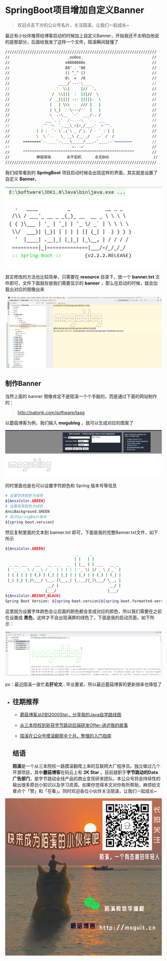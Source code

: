 # SpringBoot项目增加自定义Banner

> 欢迎点击下方的公众号名片，关注陌溪，让我们一起成长~

最近有小伙伴推荐给博客启动的时候加上自定义Banner，开始我还不太明白他说的是那部分，后面给我发了这样一个文件，陌溪瞬间就懂了

```bash
////////////////////////////////////////////////////////////////////  
//                          _ooOoo_                               //  
//                         o8888888o                              //  
//                         88" . "88                              //  
//                         (| ^_^ |)                              //  
//                         O\  =  /O                              //  
//                      ____/`---'\____                           //  
//                    .'  \\|     |//  `.                         //  
//                   /  \\|||  :  |||//  \                        //  
//                  /  _||||| -:- |||||-  \                       //  
//                  |   | \\\  -  /// |   |                       //  
//                  | \_|  ''\---/''  |   |                       //  
//                  \  .-\__  `-`  ___/-. /                       //  
//                ___`. .'  /--.--\  `. . ___                     //  
//              ."" '<  `.___\_<|>_/___.'  >'"".                  //  
//            | | :  `- \`.;`\ _ /`;.`/ - ` : | |                 //  
//            \  \ `-.   \_ __\ /__ _/   .-` /  /                 //  
//      ========`-.____`-.___\_____/___.-`____.-'========         //  
//                           `=---='                              //  
//      ^^^^^^^^^^^^^^^^^^^^^^^^^^^^^^^^^^^^^^^^^^^^^^^^^^        //  
//            佛祖保佑       永不宕机      永无BUG                    //
//////////////////////////////////////////////////////////////////// 
```

我们经常看到的 **SpringBoot** 项目启动时候会出现这样的界面，其实就是设置了自定义 **Banner**。

![SpringBoot项目启动](images/image-20200107193657995.png)

其实修改的方法也比较简单，只需要在 **resource** 目录下，放一个 **banner.txt** 文件即可，文件下面就存放我们需要显示的 **banner** ，那么在启动的时候，就会加载出对应的图像出来

![image-20200107194508978](images/image-20200107194508978.png)

## 制作Banner

当然上面的 banner 图像肯定不是陌溪一个个手敲的，而是通过下面的网站制作的：

> http://patorjk.com/software/taag

以蘑菇博客为例，我们输入 **mogublog** ，就可以生成对应的图案了

![生成的图案](images/image-20200107194722140.png)

同时里面也是也可以设置字符颜色和 Spring 版本号等信息

```bash
# 设置字体颜色为绿色
${AnsiColor.GREEN}
# 设置背景颜色为绿色
AnsiBackground.GREEN
# 显示SpringBoot版本
${spring-boot.version}
```

然后复制里面的文本到 banner.txt 即可，下面是我的完整Banner.txt文件，如下所示

```bash
${AnsiColor.GREEN}
                                _     _
                               | |   | |            
  _ __ ___   ___   __ _ _   _  | |__ | | ___   __ _ 
 | '_ ` _ \ / _ \ / _` | | | | | '_ \| |/ _ \ / _` |
 | | | | | | (_) | (_| | |_| | | |_) | | (_) | (_| |
 |_| |_| |_|\___/ \__, |\__,_| |_.__/|_|\___/ \__, |
                   __/ |                       __/ |
                  |___/                       |___/
${AnsiColor.BRIGHT_BLACK}
Spring Boot Version: ${spring-boot.version}${spring-boot.formatted-version}
```

这里因为设置字体颜色会让后面的颜色都会变成对应的颜色，所以我们需要在之前在设置成 **黑色**，这样才不会出现满屏的绿色了，下面是我的启动页面，如下所示：

![image-20200107195404379](images/image-20200107195404379.png)

ps：最近陌溪一直忙着**肝论文**.. 毕业要紧，所以最近蘑菇博客的更新频率也降低了

- ## 往期推荐

  - [蘑菇博客从0到2000Star，分享我的Java自学路线图](https://mp.weixin.qq.com/s/3u6OOYkpj4_ecMzfMqKJRw)

  - [从三本院校到斩获字节跳动后端研发Offer-讲述我的故事](https://mp.weixin.qq.com/s/c4rR_aWpmNNFGn-mZBLWYg)

  - [陌溪在公众号摸滚翻爬半个月，整理的入门指南](https://mp.weixin.qq.com/s/Jj1i-mD9Tw0vUEFXi5y54g)

  ## 结语

  **陌溪**是一个从三本院校一路摸滚翻爬上来的互联网大厂程序员。独立做过几个开源项目，其中**蘑菇博客**在码云上有 **2K Star** 。目前就职于**字节跳动的Data广告部门**，是字节跳动全线产品的商业变现研发团队。本公众号将会持续性的输出很多原创小知识以及学习资源。如果你觉得本文对你有所帮助，麻烦给文章点个「赞」和「在看」。同时欢迎各位小伙伴关注陌溪，让我们一起成长~

![和陌溪一起学编程](images/image-20210122092846701.png)